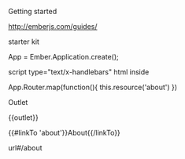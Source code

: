 Getting started

http://emberjs.com/guides/

starter kit


App = Ember.Application.create();

script type="text/x-handlebars"
  html inside

App.Router.map(function(){
  this.resource('about')
})

<script type="text/x-handlebars" id="about">
</script>

Outlet

{{outlet}}



{{#linkTo 'about'}}About{{/linkTo}}

url#/about

